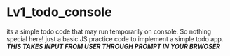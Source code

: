 # Lv1_todo_console
its a simple todo code that may run temporarily on console. So nothing special here! just a basic JS practice code to implement a simple todo app.
***THIS TAKES INPUT FROM USER THROUGH PROMPT IN YOUR BRWOSER***
